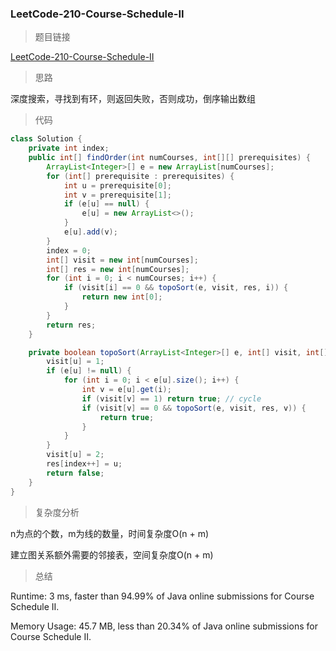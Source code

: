 ### LeetCode-210-Course-Schedule-II

> 题目链接

[LeetCode-210-Course-Schedule-II](https://leetcode.com/problems/course-schedule-ii/)

> 思路

深度搜索，寻找到有环，则返回失败，否则成功，倒序输出数组

> 代码

```java
class Solution {
    private int index;
    public int[] findOrder(int numCourses, int[][] prerequisites) {
        ArrayList<Integer>[] e = new ArrayList[numCourses];
        for (int[] prerequisite : prerequisites) {
            int u = prerequisite[0];
            int v = prerequisite[1];
            if (e[u] == null) {
                e[u] = new ArrayList<>();
            }
            e[u].add(v);
        }
        index = 0;
        int[] visit = new int[numCourses];
        int[] res = new int[numCourses];
        for (int i = 0; i < numCourses; i++) {
            if (visit[i] == 0 && topoSort(e, visit, res, i)) {
                return new int[0];
            }
        }
        return res;
    }

    private boolean topoSort(ArrayList<Integer>[] e, int[] visit, int[] res, int u) {
        visit[u] = 1; 
        if (e[u] != null) {
            for (int i = 0; i < e[u].size(); i++) {
                int v = e[u].get(i);
                if (visit[v] == 1) return true; // cycle
                if (visit[v] == 0 && topoSort(e, visit, res, v)) {
                    return true;
                }
            }
        }
        visit[u] = 2;
        res[index++] = u;
        return false;
    }
}
```

> 复杂度分析

n为点的个数，m为线的数量，时间复杂度O(n + m)

建立图关系额外需要的邻接表，空间复杂度O(n + m)

> 总结

Runtime: 3 ms, faster than 94.99% of Java online submissions for Course Schedule II.

Memory Usage: 45.7 MB, less than 20.34% of Java online submissions for Course Schedule II.
